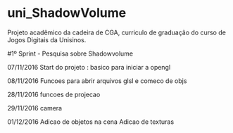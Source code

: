# uni_ShadowVolume
Projeto acadêmico da cadeira de CGA, curriculo de graduação do curso de Jogos Digitais da Unisinos.


#1º Sprint - Pesquisa sobre Shadowvolume

07/11/2016
Start do projeto : basico para iniciar a opengl

08/11/2016
Funcoes para abrir arquivos glsl e comeco de objs

28/11/2016
funcoes de projecao

29/11/2016
camera

01/12/2016
Adicao de objetos na cena
Adicao de texturas
